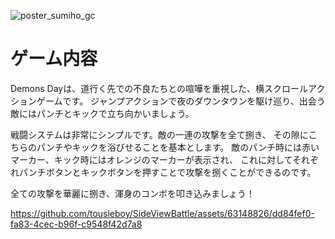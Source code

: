 ![poster_sumiho_gc](https://github.com/tousleboy/SideViewBattle/assets/63148826/9faeb0ea-44ff-4b08-9a8e-bced191089b2)

<h1>ゲーム内容</h1>
<p>
  Demons Dayは、道行く先での不良たちとの喧嘩を重視した、横スクロールアクションゲームです。
  ジャンプアクションで夜のダウンタウンを駆け巡り、出会う敵にはパンチとキックで立ち向かいましょう。
</p>
<p>
  戦闘システムは非常にシンプルです。敵の一連の攻撃を全て捌き、
  その隙にこちらのパンチやキックを浴びせることを基本とします。
  敵のパンチ時には赤いマーカー、キック時にはオレンジのマーカーが表示され、
  これに対してそれぞれパンチボタンとキックボタンを押すことで攻撃を捌くことができるのです。
</p>
<p>
  全ての攻撃を華麗に捌き、渾身のコンボを叩き込みましょう！
</p>

https://github.com/tousleboy/SideViewBattle/assets/63148826/dd84fef0-fa83-4cec-b96f-c9548f42d7a8


